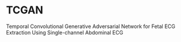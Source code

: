 # TCGAN
Temporal Convolutional Generative Adversarial Network for Fetal ECG Extraction Using Single-channel Abdominal ECG
